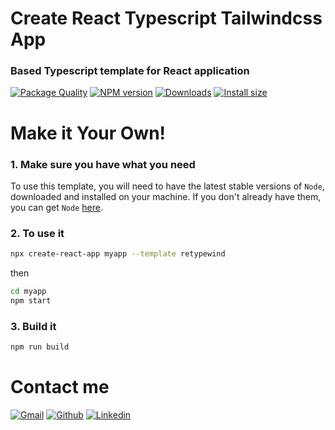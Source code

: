 # Create React Typescript Tailwindcss App

### Based Typescript template for React application

[![Package Quality](https://packagequality.com/shield/cra-template-retypewind.svg)](https://packagequality.com/#?package=cra-template-retypewind)
[![NPM version](https://badge.fury.io/js/cra-template-retypewind.svg)](https://www.npmjs.com/package/cra-template-retypewind)
[![Downloads](https://img.shields.io/npm/dm/cra-template-retypewind)](https://www.npmjs.com/package/cra-template-retypewind)
[![Install size](https://packagephobia.com/badge?p=cra-template-retypewind)](https://packagephobia.com/result?p=cra-template-retypewind)

# Make it Your Own!

### 1. Make sure you have what you need

To use this template, you will need to have the latest stable versions of `Node`, downloaded and installed on your machine. If you don't already have them, you can get `Node` [here](https://nodejs.org/en/download/).

### 2. To use it

```bash
npx create-react-app myapp --template retypewind
```

then

```bash
cd myapp
npm start
```

### 3. Build it

```bash
npm run build
```

# Contact me

[![Gmail](https://img.shields.io/badge/Gmail-D14836?style=for-the-badge&logo=gmail&logoColor=white)](mailto:ngdduy17427@gmail.com)
[![Github](https://img.shields.io/badge/GitHub-100000?style=for-the-badge&logo=github&logoColor=white)](https://github.com/ngdduy17427)
[![Linkedin](https://img.shields.io/badge/LinkedIn-0077B5?style=for-the-badge&logo=linkedin&logoColor=white)](https://www.linkedin.com/in/ngdduy17427)
